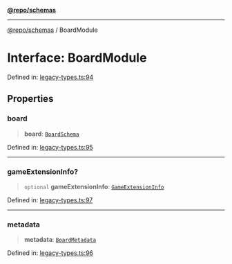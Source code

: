 [**@repo/schemas**](../README.md)

***

[@repo/schemas](../globals.md) / BoardModule

# Interface: BoardModule

Defined in: [legacy-types.ts:94](https://github.com/alexqguo/drinking-board-game-v3/blob/ec7abd0ff51ebbb80af13ca3c5b158ba2e0616aa/packages/schemas/src/legacy-types.ts#L94)

## Properties

### board

> **board**: [`BoardSchema`](BoardSchema.md)

Defined in: [legacy-types.ts:95](https://github.com/alexqguo/drinking-board-game-v3/blob/ec7abd0ff51ebbb80af13ca3c5b158ba2e0616aa/packages/schemas/src/legacy-types.ts#L95)

***

### gameExtensionInfo?

> `optional` **gameExtensionInfo**: [`GameExtensionInfo`](GameExtensionInfo.md)

Defined in: [legacy-types.ts:97](https://github.com/alexqguo/drinking-board-game-v3/blob/ec7abd0ff51ebbb80af13ca3c5b158ba2e0616aa/packages/schemas/src/legacy-types.ts#L97)

***

### metadata

> **metadata**: [`BoardMetadata`](BoardMetadata.md)

Defined in: [legacy-types.ts:96](https://github.com/alexqguo/drinking-board-game-v3/blob/ec7abd0ff51ebbb80af13ca3c5b158ba2e0616aa/packages/schemas/src/legacy-types.ts#L96)
